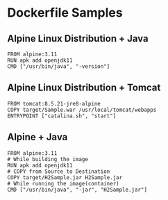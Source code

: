 # Dockerfile Samples

## Alpine Linux Distribution + Java

```
FROM alpine:3.11
RUN apk add openjdk11
CMD ["/usr/bin/java", "-version"]
```

## Alpine Linux Distribution + Tomcat
```
FROM tomcat:8.5.21-jre8-alpine
COPY target/Sample.war /usr/local/tomcat/webapps
ENTRYPOINT ["catalina.sh", "start"]
```

## Alpine + Java

```
FROM alpine:3.11
# While building the image
RUN apk add openjdk11
# COPY from Source to Destination
COPY target/H2Sample.jar H2Sample.jar
# While running the image(container)
CMD ["/usr/bin/java", "-jar", "H2Sample.jar"]
```
